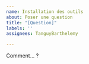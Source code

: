 ```yaml
---
name: Installation des outils
about: Poser une question
title: "[Question]"
labels: ''
assignees: TanguyBarthelemy

---
```


Comment... ?

